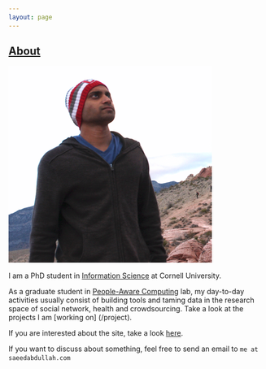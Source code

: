 ```yaml
---
layout: page
---
```


<h2> <a href="/info" class="no-link"> About </a> </h2>


<div class="wp-caption alignnone" style="width: 640px"><img class="alignnone size-medium" title="Saeed Abdullah" src="/files/images/portrait.png" alt="Saeed Abdullah"/></div>

I am a PhD student in [Information Science][info-sci] at Cornell University.

As a graduate student in [People-Aware Computing][pac-group] lab, my day-to-day
activities usually consist of building tools and taming data in the research
space of social network, health and crowdsourcing. Take a look at the projects
I am [working on] (/project).

If you are interested about the site, take a look [here](colophon.html).

If you want to discuss about something, feel free to send an email to 
`me at saeedabdullah.com`

[info-sci]: http://infosci.cornell.edu/
[pac-group]: http://pac.cs.cornell.edu/

